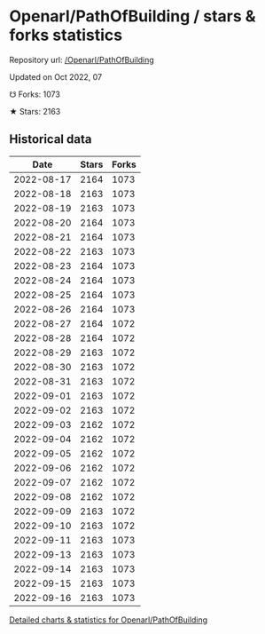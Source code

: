 # Openarl/PathOfBuilding / stars & forks statistics

Repository url: [/Openarl/PathOfBuilding](https://github.com/Openarl/PathOfBuilding)

Updated on Oct 2022, 07

☋ Forks: 1073

★ Stars: 2163

## Historical data
| Date | Stars | Forks |
|------|-------|-------|
| 2022-08-17 | 2164 | 1073 | 
| 2022-08-18 | 2163 | 1073 | 
| 2022-08-19 | 2163 | 1073 | 
| 2022-08-20 | 2164 | 1073 | 
| 2022-08-21 | 2164 | 1073 | 
| 2022-08-22 | 2163 | 1073 | 
| 2022-08-23 | 2164 | 1073 | 
| 2022-08-24 | 2164 | 1073 | 
| 2022-08-25 | 2164 | 1073 | 
| 2022-08-26 | 2164 | 1073 | 
| 2022-08-27 | 2164 | 1072 | 
| 2022-08-28 | 2164 | 1072 | 
| 2022-08-29 | 2163 | 1072 | 
| 2022-08-30 | 2163 | 1072 | 
| 2022-08-31 | 2163 | 1072 | 
| 2022-09-01 | 2163 | 1072 | 
| 2022-09-02 | 2163 | 1072 | 
| 2022-09-03 | 2162 | 1072 | 
| 2022-09-04 | 2162 | 1072 | 
| 2022-09-05 | 2162 | 1072 | 
| 2022-09-06 | 2162 | 1072 | 
| 2022-09-07 | 2162 | 1072 | 
| 2022-09-08 | 2162 | 1072 | 
| 2022-09-09 | 2163 | 1072 | 
| 2022-09-10 | 2163 | 1072 | 
| 2022-09-11 | 2163 | 1073 | 
| 2022-09-13 | 2163 | 1073 | 
| 2022-09-14 | 2163 | 1073 | 
| 2022-09-15 | 2163 | 1073 | 
| 2022-09-16 | 2163 | 1073 | 


[Detailed charts & statistics for Openarl/PathOfBuilding](https://reviewgithub.com/rep/Openarl/PathOfBuilding)
